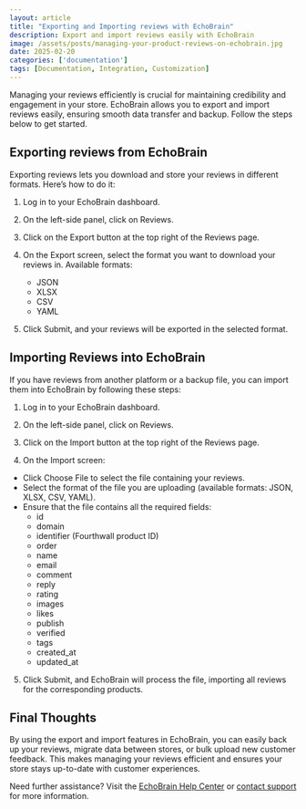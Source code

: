 ```yaml
---
layout: article
title: "Exporting and Importing reviews with EchoBrain"
description: Export and import reviews easily with EchoBrain
image: /assets/posts/managing-your-product-reviews-on-echobrain.jpg
date: 2025-02-20
categories: ['documentation']
tags: [Documentation, Integration, Customization]
---
```


Managing your reviews efficiently is crucial for maintaining credibility and engagement in your store. EchoBrain allows you to export and import reviews easily, ensuring smooth data transfer and backup. Follow the steps below to get started.


## Exporting reviews from EchoBrain
Exporting reviews lets you download and store your reviews in different formats. Here’s how to do it:

1. Log in to your EchoBrain dashboard.

2. On the left-side panel, click on Reviews.

3. Click on the Export button at the top right of the Reviews page.

4. On the Export screen, select the format you want to download your reviews in. Available formats:

   * JSON
   * XLSX
   * CSV
   * YAML

5. Click Submit, and your reviews will be exported in the selected format.


## Importing Reviews into EchoBrain
If you have reviews from another platform or a backup file, you can import them into EchoBrain by following these steps:

1. Log in to your EchoBrain dashboard.
   
2. On the left-side panel, click on Reviews.

3. Click on the Import button at the top right of the Reviews page.

4. On the Import screen:
  
  * Click Choose File to select the file containing your reviews.
  * Select the format of the file you are uploading (available formats: JSON, XLSX, CSV, YAML).
  * Ensure that the file contains all the required fields:
      * id
      * domain
      * identifier (Fourthwall product ID)
      * order
      * name
      * email
      * comment
      * reply
      * rating
      * images
      * likes
      * publish
      * verified
      * tags
      * created_at
      * updated_at

5. Click Submit, and EchoBrain will process the file, importing all reviews for the corresponding products.


## Final Thoughts
By using the export and import features in EchoBrain, you can easily back up your reviews, migrate data between stores, or bulk upload new customer feedback. This makes managing your reviews efficient and ensures your store stays up-to-date with customer experiences.

Need further assistance? Visit the [EchoBrain Help Center](https://echo-brain.com/blog/) or [contact support](hello@echo-brain.com) for more information.

<style>
.rich-text ul {
    list-style-type: disc !important;
    margin-left: 20px !important;
}
</style>

